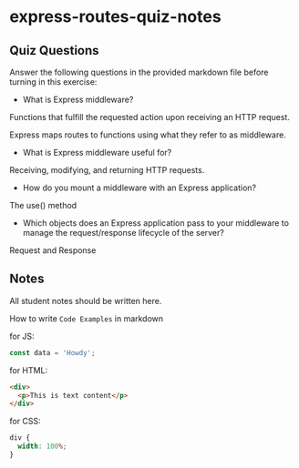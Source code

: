 # express-routes-quiz-notes

## Quiz Questions

Answer the following questions in the provided markdown file before turning in this exercise:

- What is Express middleware?

Functions that fulfill the requested action upon receiving an HTTP request.

Express maps routes to functions using what they refer to as middleware.

- What is Express middleware useful for?

Receiving, modifying, and returning HTTP requests.

- How do you mount a middleware with an Express application?

The use() method

- Which objects does an Express application pass to your middleware to manage the request/response lifecycle of the server?

Request and Response

## Notes

All student notes should be written here.

How to write `Code Examples` in markdown

for JS:

```javascript
const data = 'Howdy';
```

for HTML:

```html
<div>
  <p>This is text content</p>
</div>
```

for CSS:

```css
div {
  width: 100%;
}
```
